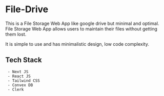 
# File-Drive

This is a File Storage Web App like google drive but minimal and optimal. File Storage Web App allows users to maintain their files without getting them lost.

It is simple to use and has minimalistic design, low
code complexity.



## Tech Stack

```
 - Next JS
 - React JS
 - Tailwind CSS
 - Convex DB
 - Clerk
```


